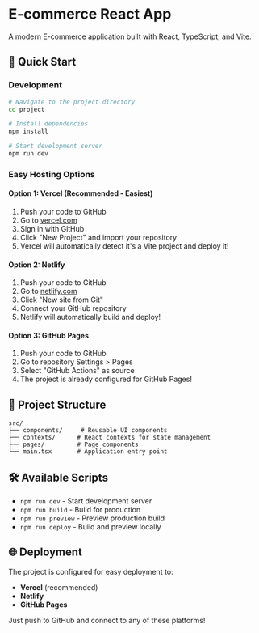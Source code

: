 # E-commerce React App

A modern E-commerce application built with React, TypeScript, and Vite.

## 🚀 Quick Start

### Development
```bash
# Navigate to the project directory
cd project

# Install dependencies
npm install

# Start development server
npm run dev
```

### Easy Hosting Options

#### Option 1: Vercel (Recommended - Easiest)
1. Push your code to GitHub
2. Go to [vercel.com](https://vercel.com)
3. Sign in with GitHub
4. Click "New Project" and import your repository
5. Vercel will automatically detect it's a Vite project and deploy it!

#### Option 2: Netlify
1. Push your code to GitHub
2. Go to [netlify.com](https://netlify.com)
3. Click "New site from Git"
4. Connect your GitHub repository
5. Netlify will automatically build and deploy!

#### Option 3: GitHub Pages
1. Push your code to GitHub
2. Go to repository Settings > Pages
3. Select "GitHub Actions" as source
4. The project is already configured for GitHub Pages!

## 📁 Project Structure
```
src/
├── components/     # Reusable UI components
├── contexts/      # React contexts for state management
├── pages/         # Page components
└── main.tsx       # Application entry point
```

## 🛠️ Available Scripts
- `npm run dev` - Start development server
- `npm run build` - Build for production
- `npm run preview` - Preview production build
- `npm run deploy` - Build and preview locally

## 🌐 Deployment
The project is configured for easy deployment to:
- **Vercel** (recommended)
- **Netlify**
- **GitHub Pages**

Just push to GitHub and connect to any of these platforms!
